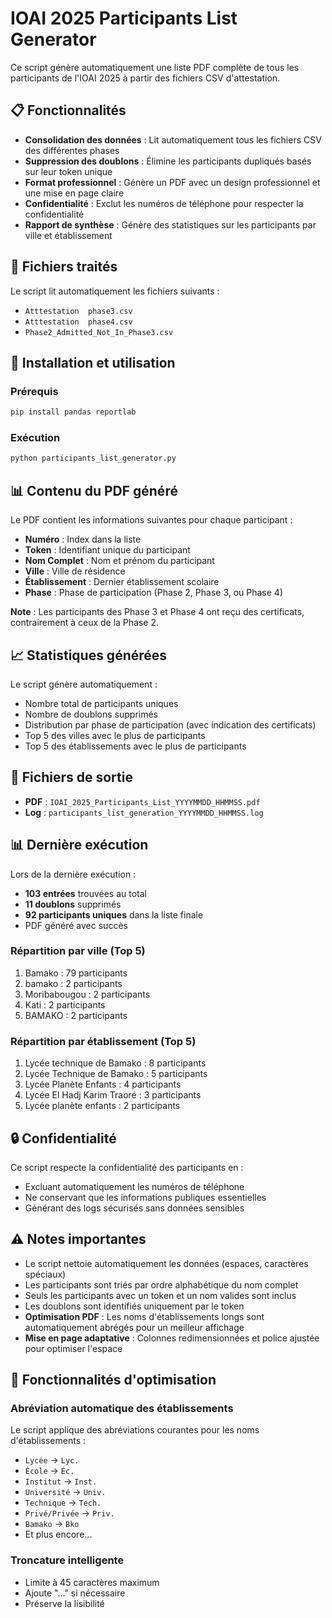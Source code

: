 # IOAI 2025 Participants List Generator

Ce script génère automatiquement une liste PDF complète de tous les participants de l'IOAI 2025 à partir des fichiers CSV d'attestation.

## 📋 Fonctionnalités

- **Consolidation des données** : Lit automatiquement tous les fichiers CSV des différentes phases
- **Suppression des doublons** : Élimine les participants dupliqués basés sur leur token unique
- **Format professionnel** : Génère un PDF avec un design professionnel et une mise en page claire
- **Confidentialité** : Exclut les numéros de téléphone pour respecter la confidentialité
- **Rapport de synthèse** : Génère des statistiques sur les participants par ville et établissement

## 📁 Fichiers traités

Le script lit automatiquement les fichiers suivants :
- `Atttestation  phase3.csv`
- `Atttestation  phase4.csv`
- `Phase2_Admitted_Not_In_Phase3.csv`

## 🚀 Installation et utilisation

### Prérequis
```bash
pip install pandas reportlab
```

### Exécution
```bash
python participants_list_generator.py
```

## 📊 Contenu du PDF généré

Le PDF contient les informations suivantes pour chaque participant :
- **Numéro** : Index dans la liste
- **Token** : Identifiant unique du participant
- **Nom Complet** : Nom et prénom du participant
- **Ville** : Ville de résidence
- **Établissement** : Dernier établissement scolaire
- **Phase** : Phase de participation (Phase 2, Phase 3, ou Phase 4)

**Note** : Les participants des Phase 3 et Phase 4 ont reçu des certificats, contrairement à ceux de la Phase 2.

## 📈 Statistiques générées

Le script génère automatiquement :
- Nombre total de participants uniques
- Nombre de doublons supprimés
- Distribution par phase de participation (avec indication des certificats)
- Top 5 des villes avec le plus de participants
- Top 5 des établissements avec le plus de participants

## 📄 Fichiers de sortie

- **PDF** : `IOAI_2025_Participants_List_YYYYMMDD_HHMMSS.pdf`
- **Log** : `participants_list_generation_YYYYMMDD_HHMMSS.log`

## 📊 Dernière exécution

Lors de la dernière exécution :
- **103 entrées** trouvées au total
- **11 doublons** supprimés
- **92 participants uniques** dans la liste finale
- PDF généré avec succès

### Répartition par ville (Top 5)
1. Bamako : 79 participants
2. bamako : 2 participants
3. Moribabougou : 2 participants
4. Kati : 2 participants
5. BAMAKO : 2 participants

### Répartition par établissement (Top 5)
1. Lycée technique de Bamako : 8 participants
2. Lycée Technique de Bamako : 5 participants
3. Lycée Planète Enfants : 4 participants
4. Lycée El Hadj Karim Traoré : 3 participants
5. Lycée planète enfants : 2 participants

## 🔒 Confidentialité

Ce script respecte la confidentialité des participants en :
- Excluant automatiquement les numéros de téléphone
- Ne conservant que les informations publiques essentielles
- Générant des logs sécurisés sans données sensibles

## ⚠️ Notes importantes

- Le script nettoie automatiquement les données (espaces, caractères spéciaux)
- Les participants sont triés par ordre alphabétique du nom complet
- Seuls les participants avec un token et un nom valides sont inclus
- Les doublons sont identifiés uniquement par le token
- **Optimisation PDF** : Les noms d'établissements longs sont automatiquement abrégés pour un meilleur affichage
- **Mise en page adaptative** : Colonnes redimensionnées et police ajustée pour optimiser l'espace

## 🔧 Fonctionnalités d'optimisation

### Abréviation automatique des établissements
Le script applique des abréviations courantes pour les noms d'établissements :
- `Lycée` → `Lyc.`
- `École` → `Éc.`
- `Institut` → `Inst.`
- `Université` → `Univ.`
- `Technique` → `Tech.`
- `Privé/Privée` → `Priv.`
- `Bamako` → `Bko`
- Et plus encore...

### Troncature intelligente
- Limite à 45 caractères maximum
- Ajoute "..." si nécessaire
- Préserve la lisibilité 